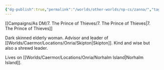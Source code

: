 ```yaml
---
{"dg-publish":true,"permalink":"/worlds/other-worlds/np-cs/zanna/","tags":["Other","Fantasy"]}
---
```


[[Campaigns/As DM/7. The Prince of Thieves/7. The Prince of Thieves\|7. The Prince of Thieves]]

Dark skinned elderly woman. Advisor and leader of [[Worlds/Caermor/Locations/Onria/Skipton\|Skipton]]. Kind and wise but also a shrewd leader. 

Lives on [[Worlds/Caermor/Locations/Onria/Norhalm Island\|Norhalm Island]].

